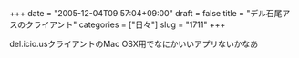 +++
date = "2005-12-04T09:57:04+09:00"
draft = false
title = "デル石尾アスのクライアント"
categories = ["日々"]
slug = "1711"
+++

del.icio.usクライアントのMac OSX用でなにかいいアプリないかなあ
